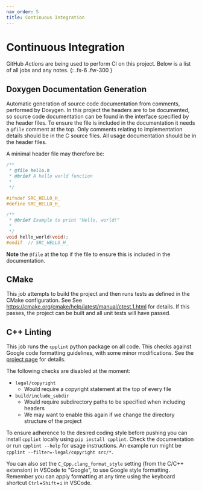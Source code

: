 ```yaml
---
nav_order: 5
title: Continuous Integration
---
```


# Continuous Integration
GitHub *Actions* are being used to perform CI on this project. Below is a list of all jobs and any notes.
{: .fs-6 .fw-300 }

## Doxygen Documentation Generation
Automatic generation of source code documentation from comments, performed by Doxygen. In this project the headers are to be documented, so source code documentation can be found in the interface specified by the header files. To ensure the file is included in the documentation it needs a `@file` comment at the top. Only comments relating to implementation details should be in the C source files. All usage documentation should be in the header files.

A minimal header file may therefore be:
```cpp
/**
 * @file hello.h
 * @brief A hello world function
 * 
 */

#ifndef SRC_HELLO_H_
#define SRC_HELLO_H_

/**
 * @brief Example to print "Hello, world!"
 * 
 */
void hello_world(void);
#endif  // SRC_HELLO_H_
```
**Note** the `@file` at the top if the file to ensure this is included in the documentation.

## CMake
This job attempts to build the project and then runs tests as defined in the CMake configuration. See See https://cmake.org/cmake/help/latest/manual/ctest.1.html for details. If this passes, the project can be built and all unit tests will have passed.

## C++ Linting
This job runs the `cpplint` python package on all code. This checks against Google code formatting guidelines, with some minor modifications. See the [project page](https://github.com/cpplint/cpplint) for details.

The following checks are disabled at the moment:
- `legal/copyright`
  - Would require a copyright statement at the top of every file
- `build/include_subdir`
  - Would require subdirectory paths to be specified when including headers
  - We may want to enable this again if we change the directory structure of the project

To ensure adherence to the desired coding style before pushing you can install `cpplint` locally using `pip install cpplint`. Check the documentation or run `cpplint --help` for usage instructions. An example run might be `cpplint --filter=-legal/copyright src/*`.

You can also set the `C_Cpp.clang_format_style` setting (from the C/C++ extension) in VSCode to "Google", to use Google style formatting. Remember you can apply formatting at any time using the keyboard shortcut `Ctrl`+`Shift`+`i` in VSCode.
